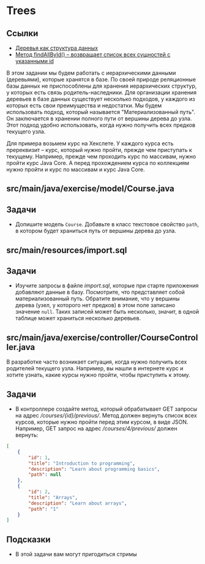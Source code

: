 # Trees

## Ссылки

* [Деревья как структура данных](https://ru.wikipedia.org/wiki/Дерево_(структура_данных))
* [Метод findAllById() – возвращает список всех сущностей с указанными id](https://docs.spring.io/spring-data/commons/docs/current/api/org/springframework/data/repository/CrudRepository.html#findAllById-java.lang.Iterable-)

В этом задании мы будем работать с иерархическими данными (деревьями), которые хранятся в базе. По своей природе реляционные базы данных не приспособлены для хранения иерархических структур, у которых есть связь родитель-наследники. Для организации хранения деревьев в базе данных существует несколько подходов, у каждого из которых есть свои преимущества и недостатки. Мы будем использовать подход, который называется "Материализованный путь". Он заключается в хранении полного пути от вершины дерева до узла. Этот подход удобно использовать, когда нужно получить всех предков текущего узла.

Для примера возьмем курс на Хекслете. У каждого курса есть пререквизит – курс, который нужно пройти, прежде чем приступать к текущему. Например, прежде чем проходить курс по массивам, нужно пройти курс Java Core. А перед прохождением курса по коллекциям нужно пройти и курс по массивам и курс Java Core.

## src/main/java/exercise/model/Course.java

## Задачи

* Допишите модель `Course`. Добавьте в класс текстовое свойство `path`, в котором будет храниться путь от вершины дерева до узла.

## src/main/resources/import.sql

## Задачи

* Изучите запросы в файле *import.sql*, которые при старте приложения добавляют данные в базу. Посмотрите, что представляет собой материализованный путь. Обратите внимание, что у вершины дерева (узел, у которого нет предков) в этом поле записано значение `null`. Таких записей может быть несколько, значит, в одной таблице может храниться несколько деревьев.

## src/main/java/exercise/controller/CourseController.java

В разработке часто возникает ситуация, когда нужно получить всех родителей текущего узла. Например, вы нашли в интернете курс и хотите узнать, какие курсы нужно пройти, чтобы приступить к этому.

## Задачи

* В контроллере создайте метод, который обрабатывает GET запросы на адрес */courses/{id}/previous/*. Метод должен вернуть список всех курсов, которые нужно пройти перед этим курсом, в виде JSON. Например, GET запрос на адрес */courses/4/previous/* должен вернуть:

```json
[
    {
        "id": 1,
        "title": "Introduction to programming",
        "description": "Learn about programming basics",
        "path": null
    },
    {
        "id": 2,
        "title": "Arrays",
        "description": "Learn about arrays",
        "path": "1"
    }
]
```

## Подсказки

* В этой задачи вам могут пригодиться стримы
